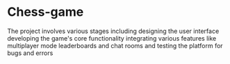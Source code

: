 # Chess-game
The project involves various stages including designing the user interface developing the game's core functionality integrating various features like multiplayer mode leaderboards and chat rooms and testing the platform for bugs and errors
